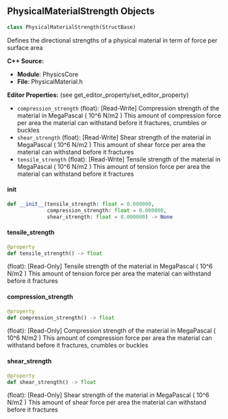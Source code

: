 ## PhysicalMaterialStrength Objects

```python
class PhysicalMaterialStrength(StructBase)
```

Defines the directional strengths of a physical material in term of force per surface area

**C++ Source:**

- **Module**: PhysicsCore
- **File**: PhysicalMaterial.h

**Editor Properties:** (see get_editor_property/set_editor_property)

- ``compression_strength`` (float):  [Read-Write] Compression strength of the material in MegaPascal ( 10^6 N/m2 )
  This amount of compression force per area the material can withstand before it fractures, crumbles or buckles
- ``shear_strength`` (float):  [Read-Write] Shear strength of the material in MegaPascal ( 10^6 N/m2 )
  This amount of shear force per area the material can withstand before it fractures
- ``tensile_strength`` (float):  [Read-Write] Tensile strength of the material in MegaPascal ( 10^6 N/m2 )
  This amount of tension force per area the material can withstand before it fractures

<a id="unreal.PhysicalMaterialStrength.__init__"></a>

#### __init__

```python
def __init__(tensile_strength: float = 0.000000,
             compression_strength: float = 0.000000,
             shear_strength: float = 0.000000) -> None
```

<a id="unreal.PhysicalMaterialStrength.tensile_strength"></a>

#### tensile_strength

```python
@property
def tensile_strength() -> float
```

(float):  [Read-Only] Tensile strength of the material in MegaPascal ( 10^6 N/m2 )
This amount of tension force per area the material can withstand before it fractures

<a id="unreal.PhysicalMaterialStrength.compression_strength"></a>

#### compression_strength

```python
@property
def compression_strength() -> float
```

(float):  [Read-Only] Compression strength of the material in MegaPascal ( 10^6 N/m2 )
This amount of compression force per area the material can withstand before it fractures, crumbles or buckles

<a id="unreal.PhysicalMaterialStrength.shear_strength"></a>

#### shear_strength

```python
@property
def shear_strength() -> float
```

(float):  [Read-Only] Shear strength of the material in MegaPascal ( 10^6 N/m2 )
This amount of shear force per area the material can withstand before it fractures

<a id="unreal.PhysicalMaterialDamageModifier"></a>